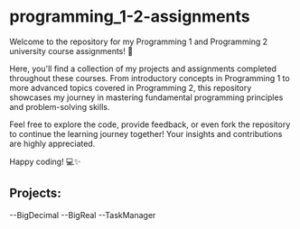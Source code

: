 # programming_1-2-assignments
Welcome to the repository for my Programming 1 and Programming 2 university course assignments! 🚀

Here, you'll find a collection of my projects and assignments completed throughout these courses. From introductory concepts in Programming 1 to more advanced topics covered in Programming 2, this repository showcases my journey in mastering fundamental programming principles and problem-solving skills.

Feel free to explore the code, provide feedback, or even fork the repository to continue the learning journey together! Your insights and contributions are highly appreciated.

Happy coding! 💻✨

## Projects:
--BigDecimal
--BigReal
--TaskManager

